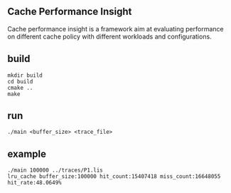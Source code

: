 ## Cache Performance Insight

Cache performance insight is a framework aim at evaluating performance on different 
cache policy with different workloads and configurations.

## build
```
mkdir build
cd build
cmake ..
make
```

## run
```
./main <buffer_size> <trace_file>
```

## example
```
./main 100000 ../traces/P1.lis
lru_cache buffer_size:100000 hit_count:15407418 miss_count:16648055 hit_rate:48.0649%
```
